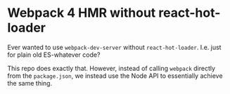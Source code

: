 
# Webpack 4 HMR without react-hot-loader

Ever wanted to use `webpack-dev-server` without `react-hot-loader`.  I.e. just for plain old ES-whatever code?

This repo does exactly that.  However, instead of calling `webpack` directly from the `package.json`, we instead use the Node API to essentially achieve the same thing.
